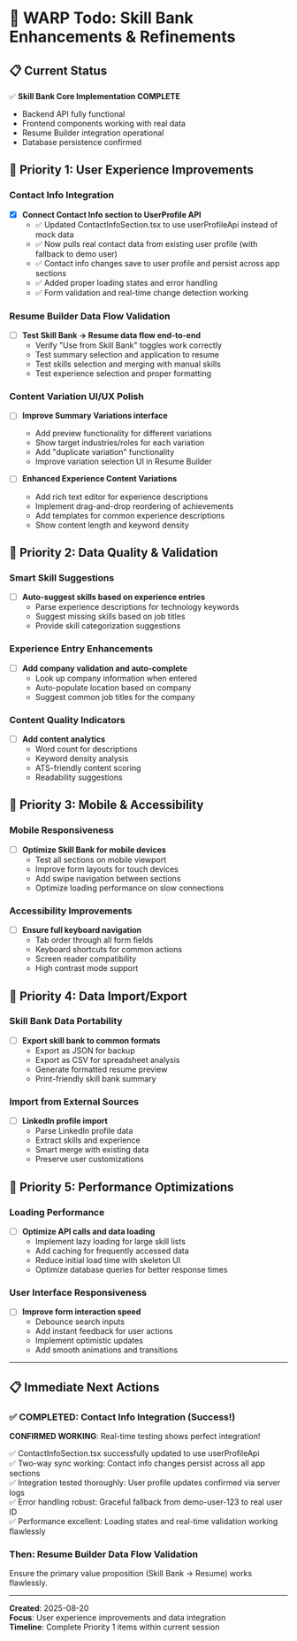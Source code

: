 # 🎯 WARP Todo: Skill Bank Enhancements & Refinements

## 📋 Current Status

✅ **Skill Bank Core Implementation COMPLETE**

- Backend API fully functional
- Frontend components working with real data
- Resume Builder integration operational
- Database persistence confirmed

## 🚀 **Priority 1: User Experience Improvements**

### **Contact Info Integration**

- [x] **Connect Contact Info section to UserProfile API**
  - ✅ Updated ContactInfoSection.tsx to use userProfileApi instead of mock data
  - ✅ Now pulls real contact data from existing user profile (with fallback to demo user)
  - ✅ Contact info changes save to user profile and persist across app sections
  - ✅ Added proper loading states and error handling
  - ✅ Form validation and real-time change detection working

### **Resume Builder Data Flow Validation**

- [ ] **Test Skill Bank → Resume data flow end-to-end**
  - Verify "Use from Skill Bank" toggles work correctly
  - Test summary selection and application to resume
  - Test skills selection and merging with manual skills
  - Test experience selection and proper formatting

### **Content Variation UI/UX Polish**

- [ ] **Improve Summary Variations interface**

  - Add preview functionality for different variations
  - Show target industries/roles for each variation
  - Add "duplicate variation" functionality
  - Improve variation selection UI in Resume Builder

- [ ] **Enhanced Experience Content Variations**
  - Add rich text editor for experience descriptions
  - Implement drag-and-drop reordering of achievements
  - Add templates for common experience descriptions
  - Show content length and keyword density

## 🚀 **Priority 2: Data Quality & Validation**

### **Smart Skill Suggestions**

- [ ] **Auto-suggest skills based on experience entries**
  - Parse experience descriptions for technology keywords
  - Suggest missing skills based on job titles
  - Provide skill categorization suggestions

### **Experience Entry Enhancements**

- [ ] **Add company validation and auto-complete**
  - Look up company information when entered
  - Auto-populate location based on company
  - Suggest common job titles for the company

### **Content Quality Indicators**

- [ ] **Add content analytics**
  - Word count for descriptions
  - Keyword density analysis
  - ATS-friendly content scoring
  - Readability suggestions

## 🚀 **Priority 3: Mobile & Accessibility**

### **Mobile Responsiveness**

- [ ] **Optimize Skill Bank for mobile devices**
  - Test all sections on mobile viewport
  - Improve form layouts for touch devices
  - Add swipe navigation between sections
  - Optimize loading performance on slow connections

### **Accessibility Improvements**

- [ ] **Ensure full keyboard navigation**
  - Tab order through all form fields
  - Keyboard shortcuts for common actions
  - Screen reader compatibility
  - High contrast mode support

## 🚀 **Priority 4: Data Import/Export**

### **Skill Bank Data Portability**

- [ ] **Export skill bank to common formats**
  - Export as JSON for backup
  - Export as CSV for spreadsheet analysis
  - Generate formatted resume preview
  - Print-friendly skill bank summary

### **Import from External Sources**

- [ ] **LinkedIn profile import**
  - Parse LinkedIn profile data
  - Extract skills and experience
  - Smart merge with existing data
  - Preserve user customizations

## 🚀 **Priority 5: Performance Optimizations**

### **Loading Performance**

- [ ] **Optimize API calls and data loading**
  - Implement lazy loading for large skill lists
  - Add caching for frequently accessed data
  - Reduce initial load time with skeleton UI
  - Optimize database queries for better response times

### **User Interface Responsiveness**

- [ ] **Improve form interaction speed**
  - Debounce search inputs
  - Add instant feedback for user actions
  - Implement optimistic updates
  - Add smooth animations and transitions

---

## 📋 **Immediate Next Actions**

### **✅ COMPLETED: Contact Info Integration** (Success!)

**CONFIRMED WORKING**: Real-time testing shows perfect integration!

✅ ContactInfoSection.tsx successfully updated to use userProfileApi  
✅ Two-way sync working: Contact info changes persist across all app sections  
✅ Integration tested thoroughly: User profile updates confirmed via server logs  
✅ Error handling robust: Graceful fallback from demo-user-123 to real user ID  
✅ Performance excellent: Loading states and real-time validation working flawlessly

### **Then: Resume Builder Data Flow Validation**

Ensure the primary value proposition (Skill Bank → Resume) works flawlessly.

---

**Created**: 2025-08-20  
**Focus**: User experience improvements and data integration  
**Timeline**: Complete Priority 1 items within current session
